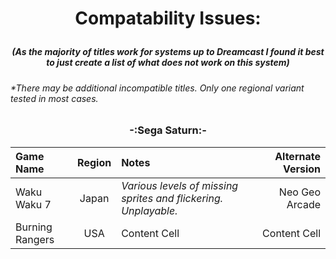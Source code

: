 # <p align=center>Compatability Issues:</p>
##### <p align=center>(As the majority of titles work for systems up to Dreamcast I found it best to just create a list of what does not work on this system)</p>




###### *There may be additional incompatible titles. Only one regional variant tested in most cases.



### <p align=center>-:Sega Saturn:-</p>

| **Game Name**       | **Region** | **Notes**                                                       |      **Alternate Version**      |
| :------------------ | :--------: | :-------------------------------------------------------------- | ------------------------------: |
| Waku Waku 7         | Japan      | *Various levels of missing sprites and flickering. Unplayable.* | Neo Geo Arcade |
| Burning Rangers     | USA        | Content Cell | Content Cell |
